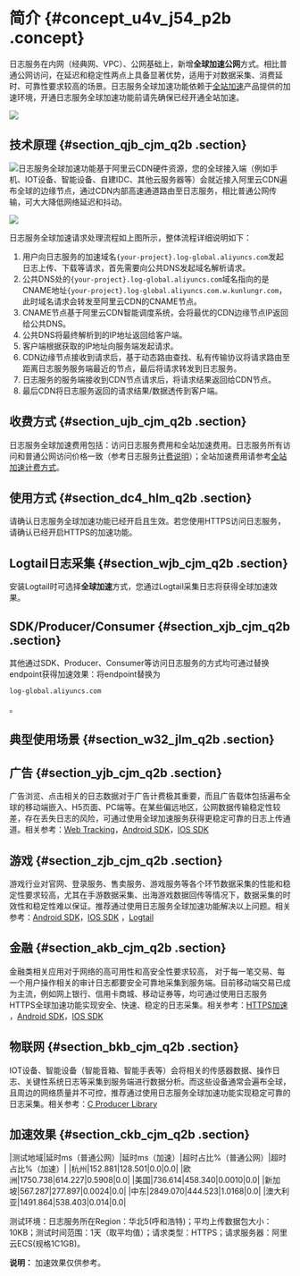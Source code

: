 # 简介 {#concept_u4v_j54_p2b .concept}

日志服务在内网（经典网、VPC）、公网基础上，新增**全球加速公网**方式。相比普通公网访问，在延迟和稳定性两点上具备显著优势，适用于对数据采集、消费延时、可靠性要求较高的场景。日志服务全球加速功能依赖于[全站加速](https://www.aliyun.com/product/dcdn)产品提供的加速环境，开通日志服务全球加速功能前请先确保已经开通全站加速。

![](http://static-aliyun-doc.oss-cn-hangzhou.aliyuncs.com/assets/img/16815/15329368138060_zh-CN.png) 

## 技术原理 {#section_qjb_cjm_q2b .section}

![](http://static-aliyun-doc.oss-cn-hangzhou.aliyuncs.com/assets/img/16815/15329368148061_zh-CN.png)日志服务全球加速功能基于阿里云CDN硬件资源，您的全球接入端（例如手机、IOT设备、智能设备、自建IDC、其他云服务器等）会就近接入阿里云CDN遍布全球的边缘节点，通过CDN内部高速通道路由至日志服务，相比普通公网传输，可大大降低网络延迟和抖动。

![](http://static-aliyun-doc.oss-cn-hangzhou.aliyuncs.com/assets/img/16815/15329368148062_zh-CN.png)

日志服务全球加速请求处理流程如上图所示，整体流程详细说明如下：

1.  用户向日志服务的加速域名`{your-project}.log-global.aliyuncs.com`发起日志上传、下载等请求，首先需要向公共DNS发起域名解析请求。
2.  公共DNS处的`{your-project}.log-global.aliyuncs.com`域名指向的是CNAME地址`{your-project}.log-global.aliyuncs.com.w.kunlungr.com`，此时域名请求会转发至阿里云CDN的CNAME节点。
3.  CNAME节点基于阿里云CDN智能调度系统，会将最优的CDN边缘节点IP返回给公共DNS。
4.  公共DNS将最终解析到的IP地址返回给客户端。
5.  客户端根据获取的IP地址向服务端发起请求。
6.  CDN边缘节点接收到请求后，基于动态路由查找、私有传输协议将请求路由至距离日志服务服务端最近的节点，最后将请求转发到日志服务。
7.  日志服务的服务端接收到CDN节点请求后，将请求结果返回给CDN节点。
8.  最后CDN将日志服务返回的请求结果/数据透传到客户端。

## 收费方式 {#section_ujb_cjm_q2b .section}

日志服务全球加速费用包括：访问日志服务费用和全站加速费用。日志服务所有访问和普通公网访问价格一致（参考日志服务[计费说明](https://help.aliyun.com/document_detail/48220.html)）；全站加速费用请参考[全站加速计费方式](https://www.aliyun.com/product/dcdn)。

## 使用方式 {#section_dc4_hlm_q2b .section}

请确认日志服务全球加速功能已经开启且生效。若您使用HTTPS访问日志服务，请确认已经开启HTTPS的加速功能。

## Logtail日志采集 {#section_wjb_cjm_q2b .section}

安装Logtail时可选择**全球加速**方式，您通过Logtail采集日志将获得全球加速效果。

## SDK/Producer/Consumer {#section_xjb_cjm_q2b .section}

其他通过SDK、Producer、Consumer等访问日志服务的方式均可通过替换endpoint获得加速效果：将endpoint替换为

`log-global.aliyuncs.com`

。

## 典型使用场景 {#section_w32_jlm_q2b .section}

## 广告 {#section_yjb_cjm_q2b .section}

广告浏览、点击相关的日志数据对于广告计费极其重要，而且广告载体包括遍布全球的移动端嵌入、H5页面、PC端等。在某些偏远地区，公网数据传输稳定性较差，存在丢失日志的风险，可通过使用全球加速服务获得更稳定可靠的日志上传通道。相关参考：[Web Tracking](https://help.aliyun.com/document_detail/31752.html)，[Android SDK](https://help.aliyun.com/document_detail/43200.html?spm=a2c4g.11186623.2.26.rSVNYE)，[IOS SDK](https://help.aliyun.com/document_detail/43145.html)

## 游戏 {#section_zjb_cjm_q2b .section}

游戏行业对官网、登录服务、售卖服务、游戏服务等各个环节数据采集的性能和稳定性要求较高，尤其在手游数据采集、出海游戏数据回传等情况下，数据采集的时效性和稳定性难以保证。推荐通过使用日志服务全球加速功能解决以上问题。相关参考：[Android SDK](https://help.aliyun.com/document_detail/43200.html?spm=a2c4g.11186623.2.26.rSVNYE)，[IOS SDK](https://help.aliyun.com/document_detail/43145.html) ，[Logtail](https://help.aliyun.com/document_detail/28979.html)

## 金融 {#section_akb_cjm_q2b .section}

金融类相关应用对于网络的高可用性和高安全性要求较高， 对于每一笔交易、每一个用户操作相关的审计日志都要安全可靠地采集到服务端。目前移动端交易已成为主流，例如网上银行、信用卡商城、移动证券等，均可通过使用日志服务HTTPS全球加速功能实现安全、快速、稳定的日志采集。相关参考：[HTTPS加速](cn.zh-CN/用户指南/全球加速/开启全球加速.md#) ，[Android SDK](https://help.aliyun.com/document_detail/43200.html?spm=a2c4g.11186623.2.26.rSVNYE)，[IOS SDK](https://help.aliyun.com/document_detail/43145.html)

## 物联网 {#section_bkb_cjm_q2b .section}

IOT设备、智能设备（智能音箱、智能手表等）会将相关的传感器数据、操作日志、关键性系统日志等采集到服务端进行数据分析。而这些设备通常会遍布全球，且周边的网络质量并不可控，推荐通过使用日志服务全球加速功能实现稳定可靠的日志采集。相关参考：[C Producer Library](https://github.com/aliyun/aliyun-log-c-sdk/tree/lite)

## 加速效果 {#section_ckb_cjm_q2b .section}

|测试地域|延时ms（普通公网）|延时ms（加速）|超时占比%（普通公网）|超时占比%（加速）|
|杭州|152.881|128.501|0.0|0.0|
|欧洲|1750.738|614.227|0.5908|0.0|
|美国|736.614|458.340|0.0010|0.0|
|新加坡|567.287|277.897|0.0024|0.0|
|中东|2849.070|444.523|1.0168|0.0|
|澳大利亚|1491.864|538.403|0.014|0.0|

测试环境：日志服务所在Region：华北5\(呼和浩特\)；平均上传数据包大小：10KB；测试时间范围：1天（取平均值）；请求类型：HTTPS；请求服务器：阿里云ECS\(规格1C1GB\)。

**说明：** 加速效果仅供参考。


